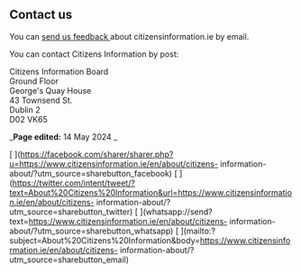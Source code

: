 ##  Contact us

You can [ send us feedback ](/en/about/feedback/) about citizensinformation.ie
by email.

You can contact Citizens Information by post:

Citizens Information Board  
Ground Floor  
George's Quay House  
43 Townsend St.  
Dublin 2  
D02 VK65

_**Page edited:** 14 May 2024 _

[
](https://facebook.com/sharer/sharer.php?u=https://www.citizensinformation.ie/en/about/citizens-
information-about/?utm_source=sharebutton_facebook) [
](https://twitter.com/intent/tweet/?text=About%20Citizens%20Information&url=https://www.citizensinformation.ie/en/about/citizens-
information-about/?utm_source=sharebutton_twitter) [
](whatsapp://send?text=https://www.citizensinformation.ie/en/about/citizens-
information-about/?utm_source=sharebutton_whatsapp) [
](mailto:?subject=About%20Citizens%20Information&body=https://www.citizensinformation.ie/en/about/citizens-
information-about/?utm_source=sharebutton_email) [ ](javascript:void\(0\))
